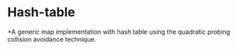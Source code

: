 # Hash-table
+A generic map implementation with hash table using the quadratic probing collision avoidance technique.
